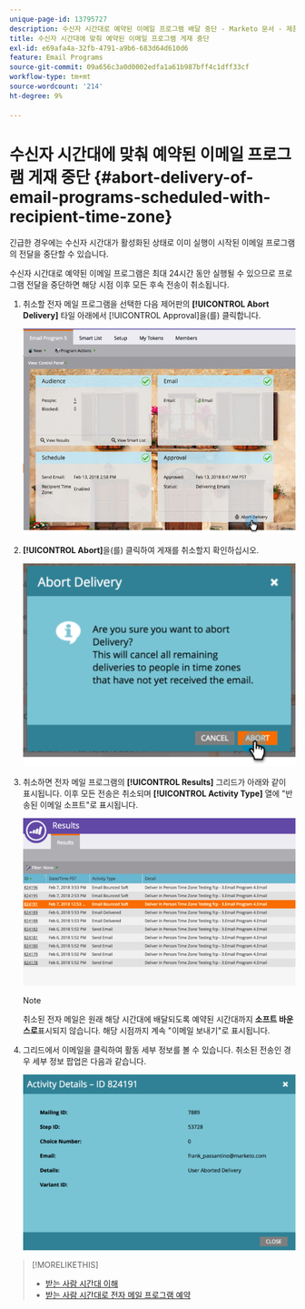 ```yaml
---
unique-page-id: 13795727
description: 수신자 시간대로 예약된 이메일 프로그램 배달 중단 - Marketo 문서 - 제품 설명서
title: 수신자 시간대에 맞춰 예약된 이메일 프로그램 게재 중단
exl-id: e69afa4a-32fb-4791-a9b6-683d64d610d6
feature: Email Programs
source-git-commit: 09a656c3a0d0002edfa1a61b987bff4c1dff33cf
workflow-type: tm+mt
source-wordcount: '214'
ht-degree: 9%

---
```


# 수신자 시간대에 맞춰 예약된 이메일 프로그램 게재 중단 {#abort-delivery-of-email-programs-scheduled-with-recipient-time-zone}

긴급한 경우에는 수신자 시간대가 활성화된 상태로 이미 실행이 시작된 이메일 프로그램의 전달을 중단할 수 있습니다.

수신자 시간대로 예약된 이메일 프로그램은 최대 24시간 동안 실행될 수 있으므로 프로그램 전달을 중단하면 해당 시점 이후 모든 후속 전송이 취소됩니다.

1. 취소할 전자 메일 프로그램을 선택한 다음 제어판의 **[!UICONTROL Abort Delivery]** 타일 아래에서 [!UICONTROL Approval]을(를) 클릭합니다.

   ![](assets/ptz-abortdelivery.png)

1. **[!UICONTROL Abort]**&#x200B;을(를) 클릭하여 게재를 취소할지 확인하십시오.

   ![](assets/image2018-2-23-11-3a20-3a27.png)

1. 취소하면 전자 메일 프로그램의 **[!UICONTROL Results]** 그리드가 아래와 같이 표시됩니다. 이후 모든 전송은 취소되며 **[!UICONTROL Activity Type]** 열에 &quot;반송된 이메일 소프트&quot;로 표시됩니다.

   ![](assets/image2018-2-23-11-3a22-3a11.png)

   >[!NOTE]
   >
   >취소된 전자 메일은 원래 해당 시간대에 배달되도록 예약된 시간대까지 **소프트 바운스로**&#x200B;표시되지 않습니다&#x200B;*.* 해당 시점까지 계속 &quot;이메일 보내기&quot;로 표시됩니다.

1. 그리드에서 이메일을 클릭하여 활동 세부 정보를 볼 수 있습니다. 취소된 전송인 경우 세부 정보 팝업은 다음과 같습니다.

   ![](assets/image2018-2-23-11-3a30-3a46.png)

>[!MORELIKETHIS]
>
>* [받는 사람 시간대 이해](/help/marketo/product-docs/email-marketing/email-programs/email-program-actions/scheduling-with-recipient-time-zone/understanding-recipient-time-zone.md)
>* [받는 사람 시간대로 전자 메일 프로그램 예약](/help/marketo/product-docs/email-marketing/email-programs/email-program-actions/scheduling-with-recipient-time-zone/schedule-email-programs-with-recipient-time-zone.md)
